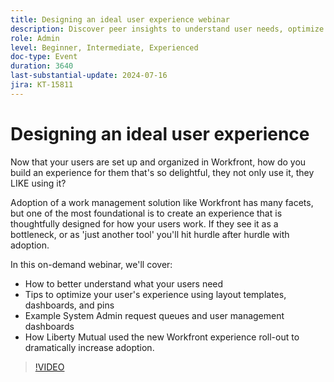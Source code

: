 ```yaml
---
title: Designing an ideal user experience webinar
description: Discover peer insights to understand user needs, optimize experiences with templates and dashboards, manage requests, and learn from Liberty Mutual's Workfront success.
role: Admin
level: Beginner, Intermediate, Experienced
doc-type: Event
duration: 3640
last-substantial-update: 2024-07-16
jira: KT-15811
---
```


# Designing an ideal user experience

Now that your users are set up and organized in Workfront, how do you build an experience for them that's so delightful, they not only use it, they LIKE using it?

Adoption of a work management solution like Workfront has many facets, but one of the most foundational is to create an experience that is thoughtfully designed for how your users work. If they see it as a bottleneck, or as 'just another tool' you'll hit hurdle after hurdle with adoption.

In this on-demand webinar, we'll cover:

* How to better understand what your users need 
* Tips to optimize your user's experience using layout templates, dashboards, and pins 
* Example System Admin request queues and user management dashboards 
* How Liberty Mutual used the new Workfront experience roll-out to dramatically increase adoption.

>[!VIDEO](https://video.tv.adobe.com/v/3431005/?learn=on)
